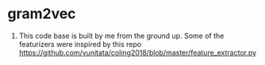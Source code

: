 # gram2vec

1. This code base is built by me from the ground up. Some of the featurizers were inspired by this repo https://github.com/yunitata/coling2018/blob/master/feature_extractor.py
